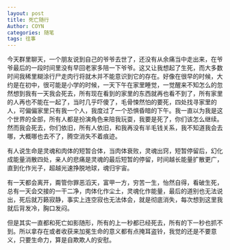 ```yaml
---
layout: post
title: 死亡随行
Author: COYN
categories: 随笔
tags: 往事
---
```

今天群里聊天，一个朋友说到自己的爷爷去世了，还没有从余痛当中走出来，在爷爷最后的一段时间里没有早回老家多陪一下爷爷。这又让我想起了生死，而大多数时间我稀里糊涂行尸走肉行将就木并不能意识到它的存在。好像在很早的时候，大约是在初中，很可能是小学的时候，一天下午在家里睡觉，一觉醒来不知怎么的忽然想到我有一天我会死去，所有现在看到的家里的东西就再也看不到了，所有家里的人再也不能在一起了，当时几乎吓傻了，毛骨悚然怕的要死，四处找寻家里的人，可偏偏家里只有我一个人，我度过了一个恐惧昏暗的下午。我一直以为我是这个世界的全部，所有人都是扮演角色来陪我玩耍，我要是死了，你们该怎么继续。然而我会死去，你们依旧，所有人依旧，和我再没有半毛钱关系，我不知道我会去哪，大概哪也去不了，腾空消失不着痕迹。

有人说生命是灵魂和肉体的短暂合体，当肉体衰败，灵魂出窍，短暂停留后，幻化成能量消散四处，亲人的悲痛是灵魂的最后短暂的停留，时间越长能量扩散更广，直到化作光子，超越光速挣脱地球，魂归宇宙。

有一天都会离开，甭管你罪恶滔天，富甲一方，穷苦一生，怡然自得，看破生死，总有一天会交接的一干二净，肉体化作尘土，灵魂化作能量，最后的道别也无法说出，死后就万籁寂静，事实上连空寂也无法体会，就是彻底消失，每次想到这里我就后背发冷，胸口发闷。

但是其实一直都和死亡如影随形，所有的上一秒都已经死去，所有的下一秒也抓不到。所以拿存在或者收获来加冕生命的意义都有点掩耳盗铃，我觉的还是不要意义，只要生命力，算是自欺欺人的安慰。
